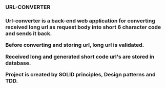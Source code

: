 <H3>URL-CONVERTER<H3>
<p>Url-converter is a back-end web application for converting received long url as request body into short 6 character code and sends it back.<p>
<p>Before converting and storing url, long url is validated.<p>
<p>Received long and generated short code url's are stored in database.<p>
<p>Project is created by SOLID principles, Design patterns and TDD.<p>
